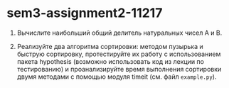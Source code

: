 # sem3-assignment2-11217
1. Вычислите наибольший общий делитель натуральных чисел A и B.

2. Реализуйте два алгоритма сортировки: методом пузырька и быструю сортировку, протестируйте их работу с использованием пакета hypothesis (возможно использовать код из лекции по тестированию) и проанализируйте время выполнения сортировки двумя методами с помощью модуля timeit (см. файл ```example.py```).

